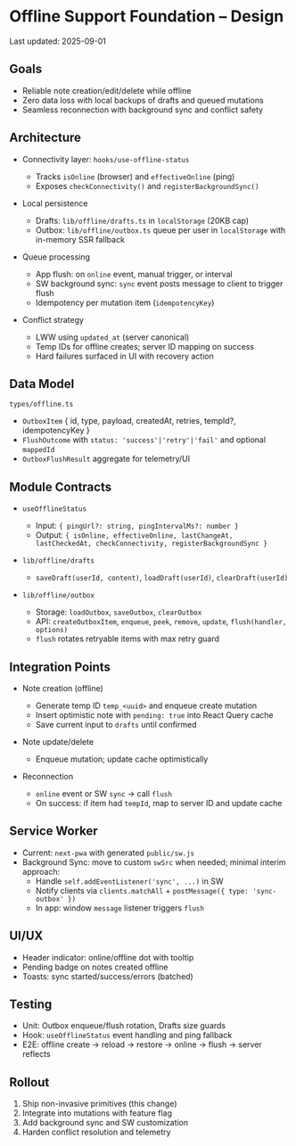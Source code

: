 # Offline Support Foundation – Design

Last updated: 2025-09-01

## Goals

- Reliable note creation/edit/delete while offline
- Zero data loss with local backups of drafts and queued mutations
- Seamless reconnection with background sync and conflict safety

## Architecture

- Connectivity layer: `hooks/use-offline-status`
  - Tracks `isOnline` (browser) and `effectiveOnline` (ping)
  - Exposes `checkConnectivity()` and `registerBackgroundSync()`

- Local persistence
  - Drafts: `lib/offline/drafts.ts` in `localStorage` (20KB cap)
  - Outbox: `lib/offline/outbox.ts` queue per user in `localStorage` with in-memory SSR fallback

- Queue processing
  - App flush: on `online` event, manual trigger, or interval
  - SW background sync: `sync` event posts message to client to trigger flush
  - Idempotency per mutation item (`idempotencyKey`)

- Conflict strategy
  - LWW using `updated_at` (server canonical)
  - Temp IDs for offline creates; server ID mapping on success
  - Hard failures surfaced in UI with recovery action

## Data Model

`types/offline.ts`

- `OutboxItem` { id, type, payload, createdAt, retries, tempId?, idempotencyKey }
- `FlushOutcome` with `status: 'success'|'retry'|'fail'` and optional `mappedId`
- `OutboxFlushResult` aggregate for telemetry/UI

## Module Contracts

- `useOfflineStatus`
  - Input: `{ pingUrl?: string, pingIntervalMs?: number }`
  - Output: `{ isOnline, effectiveOnline, lastChangeAt, lastCheckedAt, checkConnectivity, registerBackgroundSync }`

- `lib/offline/drafts`
  - `saveDraft(userId, content)`, `loadDraft(userId)`, `clearDraft(userId)`

- `lib/offline/outbox`
  - Storage: `loadOutbox`, `saveOutbox`, `clearOutbox`
  - API: `createOutboxItem`, `enqueue`, `peek`, `remove`, `update`, `flush(handler, options)`
  - `flush` rotates retryable items with max retry guard

## Integration Points

- Note creation (offline)
  - Generate temp ID `temp_<uuid>` and enqueue create mutation
  - Insert optimistic note with `pending: true` into React Query cache
  - Save current input to `drafts` until confirmed

- Note update/delete
  - Enqueue mutation; update cache optimistically

- Reconnection
  - `online` event or SW `sync` → call `flush`
  - On success: if item had `tempId`, map to server ID and update cache

## Service Worker

- Current: `next-pwa` with generated `public/sw.js`
- Background Sync: move to custom `swSrc` when needed; minimal interim approach:
  - Handle `self.addEventListener('sync', ...)` in SW
  - Notify clients via `clients.matchAll` + `postMessage({ type: 'sync-outbox' })`
  - In app: window `message` listener triggers `flush`

## UI/UX

- Header indicator: online/offline dot with tooltip
- Pending badge on notes created offline
- Toasts: sync started/success/errors (batched)

## Testing

- Unit: Outbox enqueue/flush rotation, Drafts size guards
- Hook: `useOfflineStatus` event handling and ping fallback
- E2E: offline create → reload → restore → online → flush → server reflects

## Rollout

1. Ship non-invasive primitives (this change)
2. Integrate into mutations with feature flag
3. Add background sync and SW customization
4. Harden conflict resolution and telemetry
